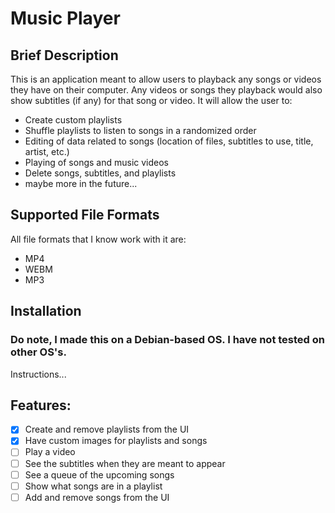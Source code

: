 # Music Player
## Brief Description
This is an application meant to allow users to playback any songs or videos they have on their computer. Any videos or songs they playback would also show subtitles (if any) for that song or video.
It will allow the user to:
- Create custom playlists
- Shuffle playlists to listen to songs in a randomized order
- Editing of data related to songs (location of files, subtitles to use, title, artist, etc.)
- Playing of songs and music videos
- Delete songs, subtitles, and playlists
- maybe more in the future...

## Supported File Formats
All file formats that I know work with it are:
- MP4
- WEBM
- MP3

## Installation
### Do note, I made this on a Debian-based OS. I have not tested on other OS's.
Instructions...


## Features:
- [x] Create and remove playlists from the UI
- [x] Have custom images for playlists and songs
- [ ] Play a video
- [ ] See the subtitles when they are meant to appear
- [ ] See a queue of the upcoming songs
- [ ] Show what songs are in a playlist
- [ ] Add and remove songs from the UI